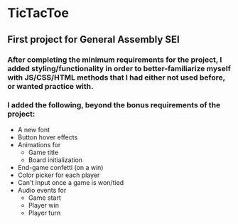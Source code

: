 # TicTacToe
## First project for General Assembly SEI
### After completing the minimum requirements for the project, I added styling/functionality in order to better-familiarize myself with JS/CSS/HTML methods that I had either not used before, or wanted practice with.

### I added the following, beyond the bonus requirements of the project:
- A new font
- Button hover effects
- Animations for
    - Game title
    - Board initialization
- End-game confetti (on a win)
- Color picker for each player
- Can't input once a game is won/tied
- Audio events for 
    - Game start
    - Player win
    - Player turn
